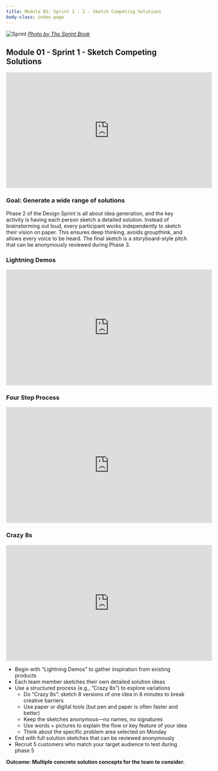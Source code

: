 ```yaml
---
title: Module 01: Sprint 1 : 2 - Sketch Competing Solutions
body-class: index-page
---
```


![Sprint]({{URLROOT}}/shared/img/sprint_2.png)
*[Photo by The Sprint Book](https://www.thesprintbook.com/the-design-sprint)*

## Module 01 - Sprint 1 - Sketch Competing Solutions

<iframe width="560" height="315" src="https://www.youtube.com/embed/_ITJ5lAXQhg?si=sabaHm0SpCLo4D9q" title="YouTube video player" frameborder="0" allow="accelerometer; autoplay; clipboard-write; encrypted-media; gyroscope; picture-in-picture; web-share" referrerpolicy="strict-origin-when-cross-origin" allowfullscreen></iframe>

### Goal: Generate a wide range of solutions

Phase 2 of the Design Sprint is all about idea generation, and the key activity is having each person sketch a detailed solution. Instead of brainstorming out loud, every participant works independently to sketch their vision on paper. This ensures deep thinking, avoids groupthink, and allows every voice to be heard. The final sketch is a storyboard-style pitch that can be anonymously reviewed during Phase 3.

### Lightning Demos

<iframe width="560" height="315" src="https://www.youtube.com/embed/1iH9jkJHbs4?si=n376f0V9l7EQxYfU" title="YouTube video player" frameborder="0" allow="accelerometer; autoplay; clipboard-write; encrypted-media; gyroscope; picture-in-picture; web-share" referrerpolicy="strict-origin-when-cross-origin" allowfullscreen></iframe>

### Four Step Process

<iframe width="560" height="315" src="https://www.youtube.com/embed/TK-94QiEFgw?si=XkgAnrY_wViHXMfZ" title="YouTube video player" frameborder="0" allow="accelerometer; autoplay; clipboard-write; encrypted-media; gyroscope; picture-in-picture; web-share" referrerpolicy="strict-origin-when-cross-origin" allowfullscreen></iframe>

### Crazy 8s

<iframe width="560" height="315" src="https://www.youtube.com/embed/yz4g87XapQ0?si=it2DLyk_A_39qCtn" title="YouTube video player" frameborder="0" allow="accelerometer; autoplay; clipboard-write; encrypted-media; gyroscope; picture-in-picture; web-share" referrerpolicy="strict-origin-when-cross-origin" allowfullscreen></iframe>

* Begin with “Lightning Demos” to gather inspiration from existing products
* Each team member sketches their own detailed solution ideas
* Use a structured process (e.g., “Crazy 8s”) to explore variations
    - Do “Crazy 8s”: sketch 8 versions of one idea in 8 minutes to break creative barriers
    - Use paper or digital tools (but pen and paper is often faster and better)
    - Keep the sketches anonymous—no names, no signatures
    - Use words + pictures to explain the flow or key feature of your idea
    - Think about the specific problem area selected on Monday
* End with full solution sketches that can be reviewed anonymously
* Recruit 5 customers who match your target audience to test during phase 5

**Outcome: Multiple concrete solution concepts for the team to consider.**